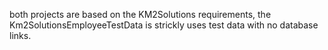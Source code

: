 both projects are based on the KM2Solutions requirements, the Km2SolutionsEmployeeTestData is strickly uses test data with no database links.
